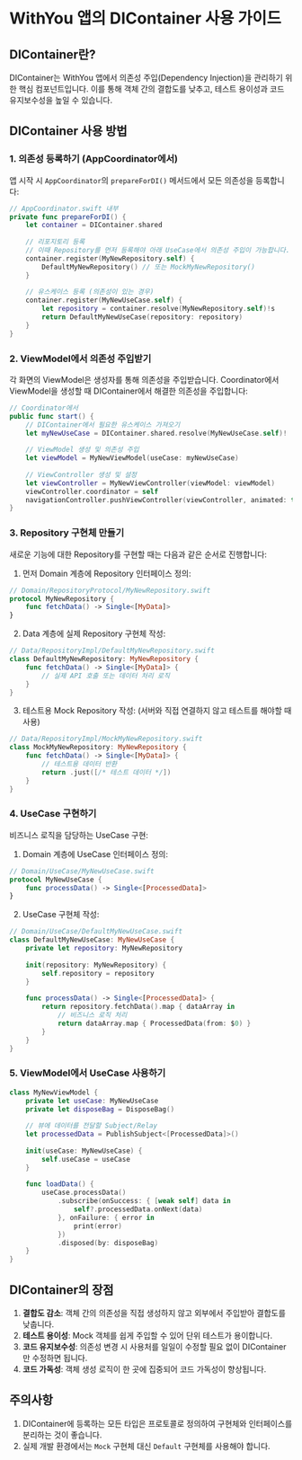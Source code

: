 # WithYou 앱의 DIContainer 사용 가이드

## DIContainer란?
DIContainer는 WithYou 앱에서 의존성 주입(Dependency Injection)을 관리하기 위한 핵심 컴포넌트입니다. 이를 통해 객체 간의 결합도를 낮추고, 테스트 용이성과 코드 유지보수성을 높일 수 있습니다.

## DIContainer 사용 방법

### 1. 의존성 등록하기 (AppCoordinator에서)
앱 시작 시 `AppCoordinator`의 `prepareForDI()` 메서드에서 모든 의존성을 등록합니다:

```swift
// AppCoordinator.swift 내부
private func prepareForDI() {
    let container = DIContainer.shared
    
    // 리포지토리 등록
    // 이때 Repository를 먼저 등록해야 아래 UseCase에서 의존성 주입이 가능합니다.
    container.register(MyNewRepository.self) {
        DefaultMyNewRepository() // 또는 MockMyNewRepository()
    }
    
    // 유스케이스 등록 (의존성이 있는 경우)
    container.register(MyNewUseCase.self) {
        let repository = container.resolve(MyNewRepository.self)!s
        return DefaultMyNewUseCase(repository: repository)
    }
}
```

### 2. ViewModel에서 의존성 주입받기
각 화면의 ViewModel은 생성자를 통해 의존성을 주입받습니다. 
Coordinator에서 ViewModel을 생성할 때 DIContainer에서 해결한 의존성을 주입합니다:

```swift
// Coordinator에서
public func start() {
    // DIContainer에서 필요한 유스케이스 가져오기
    let myNewUseCase = DIContainer.shared.resolve(MyNewUseCase.self)!
    
    // ViewModel 생성 및 의존성 주입
    let viewModel = MyNewViewModel(useCase: myNewUseCase)
    
    // ViewController 생성 및 설정
    let viewController = MyNewViewController(viewModel: viewModel)
    viewController.coordinator = self
    navigationController.pushViewController(viewController, animated: true)
}
```

### 3. Repository 구현체 만들기
새로운 기능에 대한 Repository를 구현할 때는 다음과 같은 순서로 진행합니다:

1. 먼저 Domain 계층에 Repository 인터페이스 정의:
```swift
// Domain/RepositoryProtocol/MyNewRepository.swift
protocol MyNewRepository {
    func fetchData() -> Single<[MyData]>
}
```

2. Data 계층에 실제 Repository 구현체 작성:
```swift
// Data/RepositoryImpl/DefaultMyNewRepository.swift
class DefaultMyNewRepository: MyNewRepository {
    func fetchData() -> Single<[MyData]> {
        // 실제 API 호출 또는 데이터 처리 로직
    }
}
```

3. 테스트용 Mock Repository 작성: (서버와 직접 연결하지 않고 테스트를 해야할 때 사용)
```swift
// Data/RepositoryImpl/MockMyNewRepository.swift
class MockMyNewRepository: MyNewRepository {
    func fetchData() -> Single<[MyData]> {
        // 테스트용 데이터 반환
        return .just([/* 테스트 데이터 */])
    }
}
```

### 4. UseCase 구현하기
비즈니스 로직을 담당하는 UseCase 구현:

1. Domain 계층에 UseCase 인터페이스 정의:
```swift
// Domain/UseCase/MyNewUseCase.swift
protocol MyNewUseCase {
    func processData() -> Single<[ProcessedData]>
}
```

2. UseCase 구현체 작성:
```swift
// Domain/UseCase/DefaultMyNewUseCase.swift
class DefaultMyNewUseCase: MyNewUseCase {
    private let repository: MyNewRepository
    
    init(repository: MyNewRepository) {
        self.repository = repository
    }
    
    func processData() -> Single<[ProcessedData]> {
        return repository.fetchData().map { dataArray in
            // 비즈니스 로직 처리
            return dataArray.map { ProcessedData(from: $0) }
        }
    }
}
```

### 5. ViewModel에서 UseCase 사용하기
```swift
class MyNewViewModel {
    private let useCase: MyNewUseCase
    private let disposeBag = DisposeBag()
    
    // 뷰에 데이터를 전달할 Subject/Relay
    let processedData = PublishSubject<[ProcessedData]>()
    
    init(useCase: MyNewUseCase) {
        self.useCase = useCase
    }
    
    func loadData() {
        useCase.processData()
            .subscribe(onSuccess: { [weak self] data in
                self?.processedData.onNext(data)
            }, onFailure: { error in
                print(error)
            })
            .disposed(by: disposeBag)
    }
}
```

## DIContainer의 장점

1. **결합도 감소**: 객체 간의 의존성을 직접 생성하지 않고 외부에서 주입받아 결합도를 낮춥니다.
2. **테스트 용이성**: Mock 객체를 쉽게 주입할 수 있어 단위 테스트가 용이합니다.
3. **코드 유지보수성**: 의존성 변경 시 사용처를 일일이 수정할 필요 없이 DIContainer만 수정하면 됩니다.
4. **코드 가독성**: 객체 생성 로직이 한 곳에 집중되어 코드 가독성이 향상됩니다.

## 주의사항

1. DIContainer에 등록하는 모든 타입은 프로토콜로 정의하여 구현체와 인터페이스를 분리하는 것이 좋습니다.
2. 실제 개발 환경에서는 `Mock` 구현체 대신 `Default` 구현체를 사용해야 합니다.
